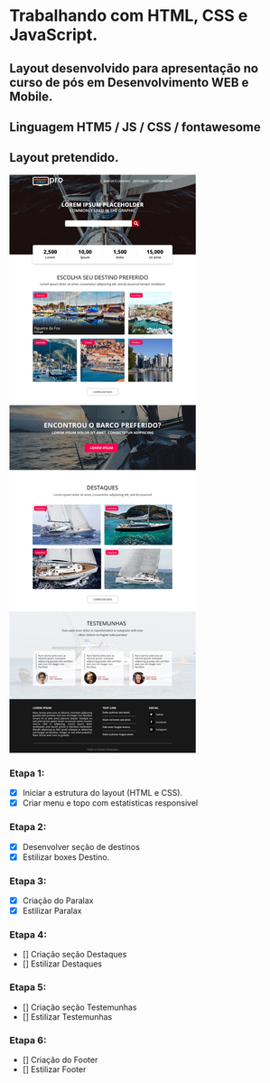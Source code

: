 # Trabalhando com HTML, CSS e JavaScript.

## Layout desenvolvido para apresentação no curso de pós em Desenvolvimento WEB e Mobile.
## Linguagem HTM5 / JS / CSS / fontawesome

## Layout pretendido.
![Layout](LAYOUT.jpg)

### Etapa 1:
- [x] Iniciar a estrutura do layout (HTML e CSS).
- [x] Criar menu e topo com estatisticas responsivel

### Etapa 2:
- [x] Desenvolver seção de destinos
- [x] Estilizar boxes Destino.

### Etapa 3:
- [x] Criação do Paralax
- [x] Estilizar Paralax

### Etapa 4:
- [] Criação seção Destaques
- [] Estilizar Destaques

### Etapa 5:
- [] Criação seção Testemunhas
- [] Estilizar Testemunhas

### Etapa 6:
- [] Criação do Footer
- [] Estilizar Footer

